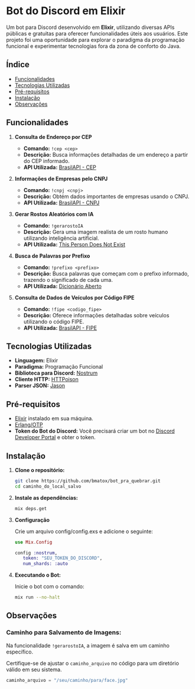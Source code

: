 # Bot do Discord em Elixir

Um bot para Discord desenvolvido em **Elixir**, utilizando diversas APIs públicas e gratuitas para oferecer funcionalidades úteis aos usuários. Este projeto foi uma oportunidade para explorar o paradigma da programação funcional e experimentar tecnologias fora da zona de conforto do Java.

## Índice

- [Funcionalidades](#funcionalidades)
- [Tecnologias Utilizadas](#tecnologias-utilizadas)
- [Pré-requisitos](#pré-requisitos)
- [Instalação](#instalação)
- [Observações](#observações)

## Funcionalidades

1. **Consulta de Endereço por CEP**

   - **Comando:** `!cep <cep>`
   - **Descrição:** Busca informações detalhadas de um endereço a partir do CEP informado.
   - **API Utilizada:** [BrasilAPI - CEP](https://brasilapi.com.br/docs#tag/CEP)

2. **Informações de Empresas pelo CNPJ**

   - **Comando:** `!cnpj <cnpj>`
   - **Descrição:** Obtém dados importantes de empresas usando o CNPJ.
   - **API Utilizada:** [BrasilAPI - CNPJ](https://brasilapi.com.br/docs#tag/CNPJ)

3. **Gerar Rostos Aleatórios com IA**

   - **Comando:** `!gerarostoIA`
   - **Descrição:** Gera uma imagem realista de um rosto humano utilizando inteligência artificial.
   - **API Utilizada:** [This Person Does Not Exist](https://thispersondoesnotexist.com/)

4. **Busca de Palavras por Prefixo**

   - **Comando:** `!prefixo <prefixo>`
   - **Descrição:** Busca palavras que começam com o prefixo informado, trazendo o significado de cada uma.
   - **API Utilizada:** [Dicionário Aberto](https://dicionario-aberto.net/)

5. **Consulta de Dados de Veículos por Código FIPE**

   - **Comando:** `!fipe <codigo_fipe>`
   - **Descrição:** Oferece informações detalhadas sobre veículos utilizando o código FIPE.
   - **API Utilizada:** [BrasilAPI - FIPE](https://brasilapi.com.br/docs#tag/FIPE)

## Tecnologias Utilizadas

- **Linguagem:** Elixir
- **Paradigma:** Programação Funcional
- **Biblioteca para Discord:** [Nostrum](https://github.com/Kraigie/nostrum)
- **Cliente HTTP:** [HTTPoison](https://github.com/edgurgel/httpoison)
- **Parser JSON:** [Jason](https://github.com/michalmuskala/jason)

## Pré-requisitos

- [Elixir](https://elixir-lang.org/install.html) instalado em sua máquina.
- [Erlang/OTP](https://www.erlang.org/downloads)
- **Token do Bot do Discord:** Você precisará criar um bot no [Discord Developer Portal](https://discord.com/developers/applications) e obter o token.

## Instalação

1. **Clone o repositório:**

   ```bash
   git clone https://github.com/bmatox/bot_pra_quebrar.git
   cd caminho_do_local_salvo
2. **Instale as dependências:**
   ```bash
   mix deps.get
3. **Configuração**

   Crie um arquivo config/config.exs e adicione o seguinte:
   
   ```elixir
   use Mix.Config

   config :nostrum,
      token: "SEU_TOKEN_DO_DISCORD",
      num_shards: :auto
   `````
4. **Executando o Bot:**

   Inicie o bot com o comando:

   ```bash
   mix run --no-halt
   `````

## Observações

### Caminho para Salvamento de Imagens:

   Na funcionalidade `!gerarostoIA`, a imagem é salva em um caminho específico.

   Certifique-se de ajustar o `caminho_arquivo` no código para um diretório válido em seu sistema.

   ```elixir
   caminho_arquivo = "/seu/caminho/para/face.jpg"
   `````


